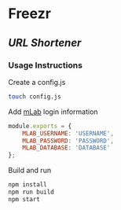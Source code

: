 # Freezr
## *URL Shortener*
### Usage Instructions
Create a config.js
```bash
touch config.js
```
Add [mLab](mlab.com) login information
```js
module.exports = {
	MLAB_USERNAME: 'USERNAME', 
	MLAB_PASSWORD: 'PASSWORD', 
	MLAB_DATABASE: 'DATABASE'
};
```
Build and run
```bash
npm install
npm run build
npm start
```
